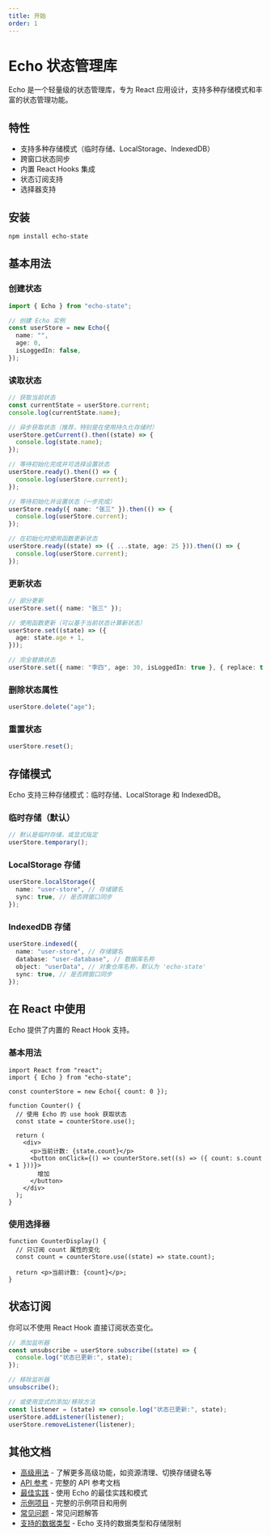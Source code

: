 ```yaml
---
title: 开始
order: 1
---
```


# Echo 状态管理库

Echo 是一个轻量级的状态管理库，专为 React 应用设计，支持多种存储模式和丰富的状态管理功能。

## 特性

- 支持多种存储模式（临时存储、LocalStorage、IndexedDB）
- 跨窗口状态同步
- 内置 React Hooks 集成
- 状态订阅支持
- 选择器支持

## 安装

```bash
npm install echo-state
```

## 基本用法

### 创建状态

```typescript
import { Echo } from "echo-state";

// 创建 Echo 实例
const userStore = new Echo({
  name: "",
  age: 0,
  isLoggedIn: false,
});
```

### 读取状态

```typescript
// 获取当前状态
const currentState = userStore.current;
console.log(currentState.name);

// 异步获取状态（推荐，特别是在使用持久化存储时）
userStore.getCurrent().then((state) => {
  console.log(state.name);
});

// 等待初始化完成并可选择设置状态
userStore.ready().then(() => {
  console.log(userStore.current);
});

// 等待初始化并设置状态（一步完成）
userStore.ready({ name: "张三" }).then(() => {
  console.log(userStore.current);
});

// 在初始化时使用函数更新状态
userStore.ready((state) => ({ ...state, age: 25 })).then(() => {
  console.log(userStore.current);
});
```

### 更新状态

```typescript
// 部分更新
userStore.set({ name: "张三" });

// 使用函数更新（可以基于当前状态计算新状态）
userStore.set((state) => ({
  age: state.age + 1,
}));

// 完全替换状态
userStore.set({ name: "李四", age: 30, isLoggedIn: true }, { replace: true });
```

### 删除状态属性

```typescript
userStore.delete("age");
```

### 重置状态

```typescript
userStore.reset();
```

## 存储模式

Echo 支持三种存储模式：临时存储、LocalStorage 和 IndexedDB。

### 临时存储（默认）

```typescript
// 默认是临时存储，或显式指定
userStore.temporary();
```

### LocalStorage 存储

```typescript
userStore.localStorage({
  name: "user-store", // 存储键名
  sync: true, // 是否跨窗口同步
});
```

### IndexedDB 存储

```typescript
userStore.indexed({
  name: "user-store", // 存储键名
  database: "user-database", // 数据库名称
  object: "userData", // 对象仓库名称，默认为 'echo-state'
  sync: true, // 是否跨窗口同步
});
```

## 在 React 中使用

Echo 提供了内置的 React Hook 支持。

### 基本用法

```tsx
import React from "react";
import { Echo } from "echo-state";

const counterStore = new Echo({ count: 0 });

function Counter() {
  // 使用 Echo 的 use hook 获取状态
  const state = counterStore.use();

  return (
    <div>
      <p>当前计数: {state.count}</p>
      <button onClick={() => counterStore.set((s) => ({ count: s.count + 1 }))}>
        增加
      </button>
    </div>
  );
}
```

### 使用选择器

```tsx
function CounterDisplay() {
  // 只订阅 count 属性的变化
  const count = counterStore.use((state) => state.count);

  return <p>当前计数: {count}</p>;
}
```

## 状态订阅

你可以不使用 React Hook 直接订阅状态变化。

```typescript
// 添加监听器
const unsubscribe = userStore.subscribe((state) => {
  console.log("状态已更新:", state);
});

// 移除监听器
unsubscribe();

// 或使用显式的添加/移除方法
const listener = (state) => console.log("状态已更新:", state);
userStore.addListener(listener);
userStore.removeListener(listener);
```

## 其他文档

- [高级用法](./echo-advanced.md) - 了解更多高级功能，如资源清理、切换存储键名等
- [API 参考](../api/echo.md) - 完整的 API 参考文档
- [最佳实践](./echo-best-practices.md) - 使用 Echo 的最佳实践和模式
- [示例项目](./echo-examples.md) - 完整的示例项目和用例
- [常见问题](./echo-faq.md) - 常见问题解答
- [支持的数据类型](./echo-data-types.md) - Echo 支持的数据类型和存储限制
